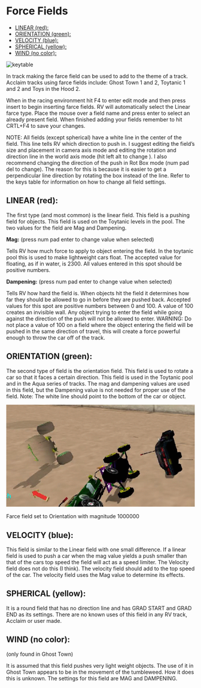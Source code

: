 # Force Fields

<!-- MarkdownTOC autolink='true' -->

- [LINEAR \(red\):](#linear-red)
- [ORIENTATION \(green\):](#orientation-green)
- [VELOCITY \(blue\):](#velocity-blue)
- [SPHERICAL \(yellow\):](#spherical-yellow)
- [WIND \(no color\):](#wind-no-color)

<!-- /MarkdownTOC -->


![keytable](mig-farce-fields-keys.jpg)

In track making the farce field can be used to add to the theme of a track. Acclaim tracks using farce fields include: Ghost Town 1 and 2, Toytanic 1 and 2 and Toys in the Hood 2.

When in the racing environment hit F4 to enter edit mode and then press insert to begin inserting farce fields. RV will automatically select the Linear farce type. Place the mouse over a field name and press enter to select an already present field. When finished adding your fields remember to hit CRTL+F4 to save your changes.


NOTE: All fields (except spherical) have a white line in the center of the field. This line tells RV which direction to push in. I suggest editing the field’s size and placement in camera axis mode and editing the rotation and direction line in the world axis mode (hit left alt to change ). I also recommend changing the direction of the push in Rot Box mode (num pad del to change). The reason for this is because it is easier to get a perpendicular line direction by rotating the box instead of the line.
Refer to the keys table for information on how to change all field settings.

## LINEAR (red):
The first type (and most common) is the linear field. This field is a pushing field for objects. This field is used on the Toytanic levels in the pool. The two values for the field are Mag and Dampening.


**Mag:**
(press num pad enter to change value when selected)

Tells RV how much force to apply to object entering the field. In the toytanic pool this is used to make lightweight cars float. The accepted value for floating, as if in water, is 2300. All values entered in this spot should be positive numbers.

**Dampening:**
(press num pad enter to change value when selected)

Tells RV how hard the field is. When objects hit the field it determines how far they should be allowed to go in before they are pushed back. Accepted values for this spot are positive numbers between 0 and 100. A value of 100 creates an invisible wall. Any object trying to enter the field while going against the direction of the push will not be allowed to enter. WARNING: Do not place a value of 100 on a field where the object entering the field will be pushed in the same direction of travel, this will create a force powerful enough to throw the car off of the track.

## ORIENTATION (green):

The second type of field is the orientation field. This field is used to rotate a car so that it faces a certain direction. This field is used in the Toytanic pool and in the Aqua series of tracks. The mag and dampening values are used in this field, but the Dampening value is not needed for proper use of the field.
Note: The white line should point to the bottom of the car or object.

![Farce field set to Orientation with magnitude 1000000](mig_farcefields_orientation.gif)

Farce field set to Orientation with magnitude 1000000

## VELOCITY (blue):

This field is similar to the Linear field with one small difference. If a linear field is used to push a car when the mag value yields a push smaller than that of the cars top speed the field will act as a speed limiter. The Velocity field does not do this (I think). The velocity field should add to the top speed of the car. The velocity field uses the Mag value to determine its effects.

## SPHERICAL (yellow):

It is a round field that has no direction line and has GRAD START and GRAD END as its settings. There are no known uses of this field in any RV track, Acclaim or user made.

## WIND (no color):
(only found in Ghost Town)

It is assumed that this field pushes very light weight objects. The use of it in Ghost Town appears to be in the movement of the tumbleweed. How it does this is unknown. The settings for this field are MAG and DAMPENING.
